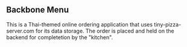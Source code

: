 ## Backbone Menu

This is a Thai-themed online ordering application that uses tiny-pizza-server.com for
its data storage. The order is placed and held on the backend for completetion by the
"kitchen".
